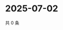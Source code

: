 # 2025-07-02

共 0 条

<!-- BEGIN ZHIHUVIDEO -->
<!-- 最后更新时间 Wed Jul 02 2025 11:45:50 GMT+0800 (China Standard Time) -->

<!-- END ZHIHUVIDEO -->
